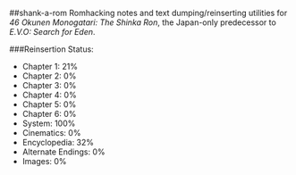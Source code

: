 ##shank-a-rom
Romhacking notes and text dumping/reinserting utilities for *46 Okunen Monogatari: The Shinka Ron*, the Japan-only predecessor to *E.V.O: Search for Eden*. 

###Reinsertion Status:
* Chapter 1: 21%
* Chapter 2: 0%
* Chapter 3: 0%
* Chapter 4: 0%
* Chapter 5: 0%
* Chapter 6: 0%
* System: 100%
* Cinematics: 0%
* Encyclopedia: 32%
* Alternate Endings: 0%
* Images: 0%